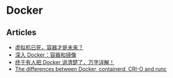 # Docker

## Articles
* [虚拟机已死，容器才是未来？](http://www.oschina.net/news/73088/virtualmath-is-die)
* [深入 Docker：容器和镜像](https://segmentfault.com/a/1190000002766882)
* [终于有人把 Docker 讲清楚了，万字详解！](https://zhuanlan.zhihu.com/p/89587030)
* [The differences between Docker, containerd, CRI-O and runc](https://www.tutorialworks.com/difference-docker-containerd-runc-crio-oci/)

